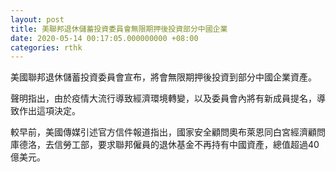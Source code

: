 ```yaml
---
layout: post
title: 美聯邦退休儲蓄投資委員會無限期押後投資部分中國企業
date: 2020-05-14 00:17:05.000000000 +08:00
categories: rthk
---
```


美國聯邦退休儲蓄投資委員會宣布，將會無限期押後投資到部分中國企業資產。

聲明指出，由於疫情大流行導致經濟環境轉變，以及委員會內將有新成員提名，導致作出這項決定。

較早前，美國傳媒引述官方信件報道指出，國家安全顧問奧布萊恩同白宮經濟顧問庫德洛，去信勞工部，要求聯邦僱員的退休基金不再持有中國資產，總值超過40億美元。
